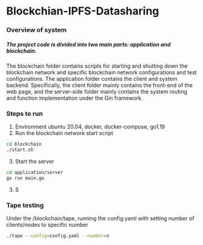 # Blockchian-IPFS-Datasharing

### Overview of system
##### The project code is divided into two main parts: application and blockchain.
The blockchain folder contains scripts for starting and shutting down the blockchain network and specific blockchain network configurations and test configurations. 
The application folder contains the client and system backend. Specifically, the client folder mainly contains the front-end of the web page, and the server-side folder mainly contains the system routing and function implementation under the Gin framework.

### Steps to run
1. Environment
ubuntu 20.04, docker, docker-compose, go1.19
2. Run the blockchain network start script
```bash
cd blockchain
./start.sh
```
3. Start the server
```bash
cd application/server
go run main.go
```

3. S

### Tape testing
Under the /blockchain/tape, running the config.yaml with setting number of clients/nodes to specific number
```bash
./tape --config=config.yaml --number=n
```